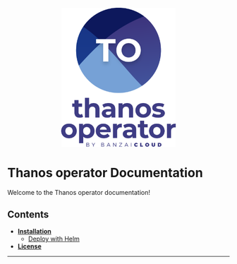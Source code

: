 <p align="center"><img src="./img/logo/thanos_operator_vertical.svg" width="260"></p>
<p align="center">

# Thanos operator Documentation

Welcome to the Thanos operator documentation!


## Contents
- **[Installation](./deploy/README.md)**
  - [Deploy with Helm](./deployment.md#deploy-thanos-operator-with-helm)
- **[License](./license.md)**
---
